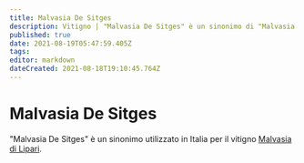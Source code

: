 ```yaml
---
title: Malvasia De Sitges
description: Vitigno | "Malvasia De Sitges" è un sinonimo di "Malvasia Di Lipari".
published: true
date: 2021-08-19T05:47:59.405Z
tags: 
editor: markdown
dateCreated: 2021-08-18T19:10:45.764Z
---
```


# Malvasia De Sitges

"Malvasia De Sitges" è un sinonimo utilizzato in Italia per il vitigno [Malvasia di Lipari](/vitigni/Italia/bacca-bianca/malvasia-di-lipari).